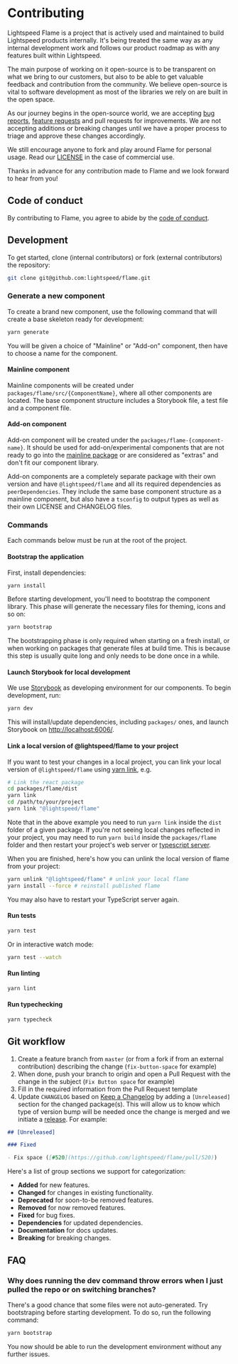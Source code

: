 # Contributing

Lightspeed Flame is a project that is actively used and maintained to build Lightspeed products internally. It's being treated the same way as any internal development work and follows our product roadmap as with any features built within Lightspeed.

The main purpose of working on it open-source is to be transparent on what we bring to our customers, but also to be able to get valuable feedback and contribution from the community. We believe open-source is vital to software development as most of the libraries we rely on are built in the open space.

As our journey begins in the open-source world, we are accepting [bug reports](https://github.com/lightspeed/flame/issues/new?template=BUG_REPORT.md), [feature requests](https://github.com/lightspeed/flame/issues/new?template=FEATURE_REQUEST.md) and pull requests for improvements. We are not accepting additions or breaking changes until we have a proper process to triage and approve these changes accordingly.

We still encourage anyone to fork and play around Flame for personal usage. Read our [LICENSE](../LICENSE) in the case of commercial use.

Thanks in advance for any contribution made to Flame and we look forward to hear from you!

## Code of conduct

By contributing to Flame, you agree to abide by the [code of conduct](/.github/CODE_OF_CONDUCT.md).

## Development

To get started, clone (internal contributors) or fork (external contributors) the repository:

```sh
git clone git@github.com:lightspeed/flame.git
```

### Generate a new component

To create a brand new component, use the following command that will create a base skeleton ready for development:

```sh
yarn generate
```

You will be given a choice of "Mainline" or "Add-on" component, then have to choose a name for the component.

#### Mainline component

Mainline components will be created under `packages/flame/src/{ComponentName}`, where all other components are located. The base component structure includes a Storybook file, a test file and a component file.

#### Add-on component

Add-on component will be created under the `packages/flame-{component-name}`. It should be used for add-on/experimental components that are not ready to go into the [mainline package](https://github.com/lightspeed/flame/tree/master/packages/flame) or are considered as "extras" and don't fit our component library.

Add-on components are a completely separate package with their own version and have `@lightspeed/flame` and all its required dependencies as `peerDependencies`. They include the same base component structure as a mainline component, but also have a `tsconfig` to output types as well as their own LICENSE and CHANGELOG files.

### Commands

Each commands below must be run at the root of the project.

#### Bootstrap the application

First, install dependencies:

```sh
yarn install
```

Before starting development, you'll need to bootstrap the component library. This phase will generate the necessary files for theming, icons and so on:

```sh
yarn bootstrap
```

The bootstrapping phase is only required when starting on a fresh install, or when working on packages that generate files at build time. This is because this step is usually quite long and only needs to be done once in a while.

#### Launch Storybook for local development

We use [Storybook](https://storybook.js.org/) as developing environment for our components. To begin development, run:

```sh
yarn dev
```

This will install/update dependencies, including `packages/` ones, and launch Storybook on [http://localhost:6006/](http://localhost:6006/).

#### Link a local version of @lightspeed/flame to your project

If you want to test your changes in a local project, you can link your local version of `@lightspeed/flame` using [yarn link](https://classic.yarnpkg.com/en/docs/cli/link/), e.g.

```sh
# Link the react package
cd packages/flame/dist
yarn link
cd /path/to/your/project
yarn link "@lightspeed/flame"
```

Note that in the above example you need to run `yarn link` inside the `dist` folder of a given package. If you're not seeing local changes reflected in your project, you may need to run `yarn build` inside the `packages/flame` folder and then restart your project's web server or [typescript server](https://tinytip.co/tips/vscode-restart-ts).

When you are finished, here's how you can unlink the local version of flame from your project:

```sh
yarn unlink "@lightspeed/flame" # unlink your local flame
yarn install --force # reinstall published flame
```

You may also have to restart your TypeScript server again.

#### Run tests

```sh
yarn test
```

Or in interactive watch mode:

```sh
yarn test --watch
```

#### Run linting

```sh
yarn lint
```

#### Run typechecking

```sh
yarn typecheck
```

## Git workflow

1. Create a feature branch from `master` (or from a fork if from an external contribution) describing the change (`fix-button-space` for example)
2. When done, push your branch to origin and open a Pull Request with the change in the subject (`Fix Button space` for example)
3. Fill in the required information from the Pull Request template
4. Update `CHANGELOG` based on [Keep a Changelog](http://keepachangelog.com/en/1.0.0/) by adding a `[Unreleased]` section for the changed package(s). This will allow us to know which type of version bump will be needed once the change is merged and we initiate a [release](../RELEASE.md). For example:

```md
## [Unreleased]

### Fixed

- Fix space ([#520](https://github.com/lightspeed/flame/pull/520))
```

Here's a list of group sections we support for categorization:

- **Added** for new features.
- **Changed** for changes in existing functionality.
- **Deprecated** for soon-to-be removed features.
- **Removed** for now removed features.
- **Fixed** for bug fixes.
- **Dependencies** for updated dependencies.
- **Documentation** for docs updates.
- **Breaking** for breaking changes.

## FAQ

### Why does running the dev command throw errors when I just pulled the repo or on switching branches?

There's a good chance that some files were not auto-generated. Try bootstraping before starting development. To do so, run the following command:

```sh
yarn bootstrap
```

You now should be able to run the development environment without any further issues.
